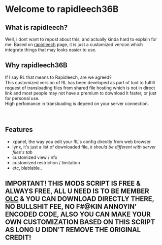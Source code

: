 <h1>Welcome to rapidleech36B</h1>

<h2>What is rapidleech?</h2>
Well, i dont want to repost about this, and actually kinda hard to explain for me.
Based on <a href='https://code.google.com/p/rapidleech/'>rapidleech</a> page, it is just a customized version which integrate things that may looks easier to use.

<br>
<h2>Why rapidleech36B</h2>
If I say RL that means to Rapidleech, are we agreed?<br>
This customized version of RL has been developed as part of tool to fulfill request of transloading files from shared file hosting which is not in direct link and most people may not have a premium to download it faster, or just for personal use.<br>
High perfomance in transloading is depend on your server connection.<br>
<br>
<br>
<h2>Features</h2>
<ul>
<li>xpanel, the way you edit your RL's config directly from web browser</li>
<li>lynx, it's just a list of downloaded file, <i>it should be different with server files's tab</i></li>
<li>customized view / nfo</li>
<li>customized restriction / limitation</li>
<li>etc, blablabla..</li>
</ul>

<h2>IMPORTANT! THIS MODS SCRIPT IS FREE & ALWAYS FREE, ALL U NEED IS TO BE MEMBER <a href='http://ocean-leecher.net/forum/'>OLC</a> & YOU CAN DOWNLOAD DIRECTLY THERE, NO BULLSHIT FEE, NO F#@KIN ANNOYIN' ENCODED CODE, ALSO YOU CAN MAKE YOUR OWN CUSTOMIZATION BASED ON THIS SCRIPT AS LONG U DIDN'T REMOVE THE ORIGINAL CREDIT!</h2>